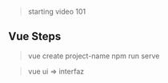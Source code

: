 > starting video 101



## Vue Steps
> vue create project-name
> npm run serve


> vue ui => interfaz